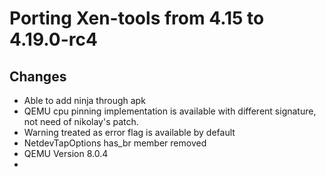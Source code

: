 # Porting Xen-tools from 4.15 to 4.19.0-rc4
## Changes
- Able to add ninja through apk
- QEMU cpu pinning implementation is available with different signature, not need of nikolay's patch.
- Warning treated as error flag is available by default
- NetdevTapOptions has_br member removed
- QEMU Version 8.0.4
- 
  
